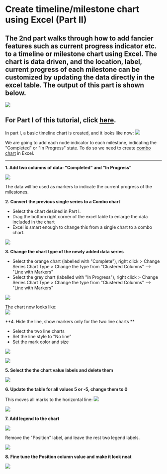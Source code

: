 # Create timeline/milestone chart using Excel (Part II)

## The 2nd part walks through how to add fancier features such as current progress indicator etc. to a timeline or milestone chart using Excel. The chart is data driven, and the location, label, current progress of each milestone can be customized by updating the data directly in the excel table. The output of this part is shown below.

![](https://github.com/DavidKou/ExcelForPM/blob/main/images/part(II).png)

## For Part I of this tutorial, click [here](https://github.com/DavidKou/ExcelForPM/blob/main/timeline-chart-I.md).

In part I, a basic timeline chart is created, and it looks like now:
![](https://github.com/DavidKou/ExcelForPM/blob/main/images/part(I).png)


We are going to add each node indicator to each milestone, indicating the "Completed" or "In Progress" state. To do so we need to create [combo chart](https://trumpexcel.com/combination-charts-in-excel/) in Excel.
<hr/>

**1. Add two columns of data: "Completed" and "In Progress"**

![](https://github.com/DavidKou/ExcelForPM/blob/main/images/d4.png)

The data will be used as markers to indicate the current progress of the milestones.


**2. Convert the previous single series to a Combo chart**

- Select the chart desined in Part I.
- Drag the bottom right corner of the excel table to enlarge the data included in the chart
- Excel is smart enough to change this from a single chart to a combo chart.

![](https://github.com/DavidKou/ExcelForPM/blob/main/images/ConvertToComboChart.gif)


**3. Change the chart type of the newly added data series**

- Select the orange chart (labelled with "Complete"), right click > Change Series Chart Type > Change the type from "Clustered Columns" --> "Line with Markers"
- Select the grey chart (labelled with "In Progress"), right click > Change Series Chart Type > Change the type from "Clustered Columns" --> "Line with Markers"

![](https://github.com/DavidKou/ExcelForPM/blob/main/images/c21.png)

The chart now looks like:<br/>
![](https://github.com/DavidKou/ExcelForPM/blob/main/images/c22.png)

**4. Hide the line, show markers only for the two line charts **

- Select the two line charts
- Set the line style to "No line"
- Set the mark color and size

![](https://github.com/DavidKou/ExcelForPM/blob/main/images/c23.png)

![](https://github.com/DavidKou/ExcelForPM/blob/main/images/c24.png)

**5. Select the the chart value labels and delete them**

![](https://github.com/DavidKou/ExcelForPM/blob/main/images/c24.png)


**6. Update the table for all values 5 or -5, change them to 0**

This moves all marks to the horizontal line:
![](https://github.com/DavidKou/ExcelForPM/blob/main/images/c25.png)

![](https://github.com/DavidKou/ExcelForPM/blob/main/images/c26.png)


**7. Add legend to the chart**

![](https://github.com/DavidKou/ExcelForPM/blob/main/images/c27.png)

Remove the "Position" label, and leave the rest two legend labels.

![](https://github.com/DavidKou/ExcelForPM/blob/main/images/c28.png)


**8. Fine tune the Position column value and make it look neat**

![](https://github.com/DavidKou/ExcelForPM/blob/main/images/c29.png)
